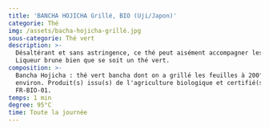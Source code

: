 ```yaml
---
title: 'BANCHA HOJICHA Grillé, BIO (Uji/Japon)'
categorie: Thé
img: /assets/bacha-hojicha-grillé.jpg
sous-categorie: Thé vert
description: >-
  Désaltérant et sans astringence, ce thé peut aisément accompagner les repas.
  Liqueur brune bien que se soit un thé vert.
composition: >-
  Bancha Hojicha : thé vert bancha dont on a grillé les feuilles à 200°C
  environ. Produit(s) issu(s) de l'agriculture biologique et certifié(s) par
  FR-BIO-01.
temps: 1 min
degree: 95°C
time: Toute la journée
---
```


